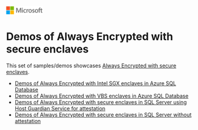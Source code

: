 ![](../../../manage/sql-server-extended-security-updates/media/solutions-microsoft-logo-small.png)

# Demos of Always Encrypted with secure enclaves

This set of samples/demos showcases [Always Encrypted with secure enclaves](https://docs.microsoft.com/azure/azure-sql/database/always-encrypted-with-secure-enclaves-landing).

- [Demos of Always Encrypted with Intel SGX enclaves in Azure SQL Database](./azure-sql-database-sgx/README.md)
- [Demos of Always Encrypted with VBS enclaves in Azure SQL Database](./azure-sql-database-vbs/README.md)
- [Demos of Always Encrypted with secure enclaves in SQL Server using Host Guardian Service for attestation](./sql-server-with-hgs/README.md)
- [Demos of Always Encrypted with secure enclaves in SQL Server without attestation](./sql-server-without-attestation/README.md)
